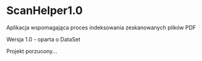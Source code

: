 # ScanHelper1.0
Aplikacja wspomagająca proces indeksowania zeskanowanych plików PDF

Wersja 1.0 - oparta o DataSet

Projekt porzucony...
